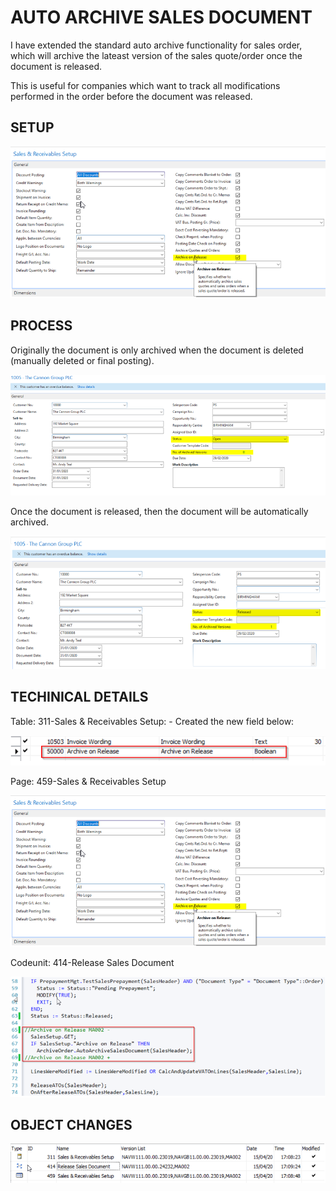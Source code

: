 AUTO ARCHIVE SALES DOCUMENT
==================

I have extended the standard auto archive functionality for sales order, which will archive the lateast version of the sales quote/order once the document is released.

This is useful for companies which want to track all modifications performed in the order before the document was released. 

SETUP
------

![Purchase Setup](https://github.com/marcusambra/Images/blob/master/Sales/Auto%20Archive/4_Image.png)


PROCESS
-------

Originally the document is only archived when the document is deleted (manually deleted or final posting).

![Sales Order](https://github.com/marcusambra/Images/blob/master/Sales/Auto%20Archive/1_Image.png)

Once the document is released, then the document will be automatically archived.

![Sales Order](https://github.com/marcusambra/Images/blob/master/Sales/Auto%20Archive/2_Image.png)


TECHINICAL DETAILS
-------------------

Table: 311-Sales & Receivables Setup: -	Created the new field below:

![Technical](https://github.com/marcusambra/Images/blob/master/Sales/Auto%20Archive/3_Image.png)

Page: 459-Sales & Receivables Setup

![Purchase Setup](https://github.com/marcusambra/Images/blob/master/Sales/Auto%20Archive/4_Image.png)


Codeunit: 414-Release Sales Document

![Purchase Setup](https://github.com/marcusambra/Images/blob/master/Sales/Auto%20Archive/5_Image.png)


OBJECT CHANGES
---------------
![Objects](https://github.com/marcusambra/Images/blob/master/Sales/Auto%20Archive/6_Image.png)




